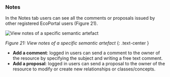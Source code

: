 ### Notes
In the Notes tab users can see all the comments or proposals issued by other registered EcoPortal users (Figure 21).

![View notes of a specific semantic artefact]({{site.figures_link}}/{{page.portal}}/Figure21.png)

_Figure 21: View notes of a specific semantic artefact_
{: .text-center }

- **Add a comment**: logged in users can send a comment to the owner of the resource by specifying the subject and writing a free text comment.
- **Add a proposal**: logged in users can send a proposal to the owner of the resource to modify or create new relationships or classes/concepts.
